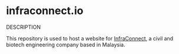 # infraconnect.io

DESCRIPTION

This repository is used to host a website for <a href='https://infraconnect.github.io/'>InfraConnect</a>, a civil and biotech engineering company based in Malaysia.
